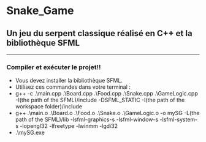 # Snake_Game
## Un jeu du serpent classique réalisé en C++ et la bibliothèque SFML

---

### Compiler et exécuter le projet!!
- Vous devez installer la bibliothèque SFML.
- Utilisez ces commandes dans votre terminal :
- g++ -c .\main.cpp .\Board.cpp .\Food.cpp .\Snake.cpp .\GameLogic.cpp -I(the path of the SFML)/include -DSFML_STATIC -I(the path of the workspace folder)/include
- g++ .\main.o .\Board.o .\Food.o .\Snake.o .\GameLogic.o -o mySG -L(the path of the SFML)/lib -lsfml-graphics-s -lsfml-window-s -lsfml-system-s -lopengl32 -lfreetype -lwinmm -lgdi32
- .\mySG.exe
